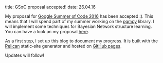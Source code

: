 title: GSoC proposal accepted!
date: 26.04.16

My proposal for [Google Summer of Code 2016](https://summerofcode.withgoogle.com/) has 
been accepted :). This means that I will spend part of my summer working on the [pgmpy](http://pgmpy.org) library. I will implement some techniques for Bayesian Network 
structure learning. You can have a look an my proposal 
[here](http://pgmpy.chrisittner.de/pages/gsoc-proposal.html).

As a first step, I set up this blog to document my progress. It is built with the [Pelican](http://blog.getpelican.com/) static-site generator and hosted on [GitHub pages](https://pages.github.com/).

Updates will follow!
